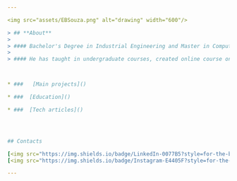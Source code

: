 ```yaml
---

<img src="assets/EBSouza.png" alt="drawing" width="600"/>

> ## **About**
> 
> #### Bachelor's Degree in Industrial Engineering and Master in Computational Modeling,  he has experience in development,<br> teaching and researching. Data products development is his major skill.
>
> #### He has taught in undergraduate courses, created online course on Udemy platform and has been writing articles to begginers.



* ###   [Main projects]()

* ###  [Education]()

* ###  [Tech articles]()




## Contacts

[<img src="https://img.shields.io/badge/LinkedIn-0077B5?style=for-the-badge&logo=linkedin&logoColor=white">](https://www.linkedin.com/in/ebsouza/)
[<img src="https://img.shields.io/badge/Instagram-E4405F?style=for-the-badge&logo=instagram&logoColor=white">](https://www.instagram.com/erickbsouza/)

---
```

